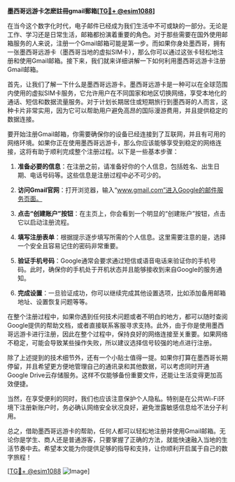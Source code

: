 **墨西哥远游卡怎麽註冊gmail郵箱[[TG💪+ @esim1088](https://t.me/s/esim1088)]**

在当今这个数字化时代，电子邮件已经成为我们生活中不可或缺的一部分。无论是工作、学习还是日常生活，邮箱都扮演着重要的角色。对于那些需要在国外使用邮箱服务的人来说，注册一个Gmail邮箱可能是第一步。而如果你身处墨西哥，拥有一张墨西哥远游卡（墨西哥当地的虚拟SIM卡），那么你可以通过这张卡轻松地注册和使用Gmail邮箱。接下来，我们就来详细讲解一下如何利用墨西哥远游卡注册Gmail邮箱。

首先，让我们了解一下什么是墨西哥远游卡。墨西哥远游卡是一种可以在全球范围内使用的虚拟SIM卡服务，它允许用户在不同国家和地区切换网络，享受本地化的通话、短信和数据流量服务。对于计划长期居住或短期旅行到墨西哥的人而言，这种卡片非常实用，因为它可以帮助用户避免高昂的国际漫游费用，并且提供稳定的数据连接。

要开始注册Gmail邮箱，你需要确保你的设备已经连接到了互联网，并且有可用的网络环境。如果你正在使用墨西哥远游卡，那么你应该能够享受到稳定的网络连接，这将有助于顺利完成整个注册过程。以下是一些基本步骤：

1. **准备必要的信息**：在注册之前，请准备好你的个人信息，包括姓名、出生日期、电话号码等。这些信息是注册过程中必不可少的。

2. **访问Gmail官网**：打开浏览器，输入“www.gmail.com”进入Google的邮件服务页面。

3. **点击“创建账户”按钮**：在主页上，你会看到一个明显的“创建账户”按钮，点击它以启动注册流程。

4. **填写注册表单**：根据提示逐步填写所需的个人信息。这里需要注意的是，选择一个安全且容易记住的密码非常重要。

5. **验证手机号码**：Google通常会要求通过短信或语音电话来验证你的手机号码。此时，确保你的手机处于开机状态并且能够接收到来自Google的服务通知。

6. **完成设置**：一旦验证成功，你可以继续完成其他设置选项，比如添加备用邮箱地址、设置恢复问题等等。

在整个注册过程中，如果你遇到任何技术问题或者不明白的地方，都可以随时查阅Google提供的帮助文档，或者直接联系客服寻求支持。此外，由于你是使用墨西哥远游卡进行注册，因此在整个过程中，保持良好的网络连接至关重要。如果网络不稳定，可能会导致某些操作失败，所以建议选择信号较强的地点进行注册。

除了上述提到的技术细节外，还有一个小贴士值得一提。如果你打算在墨西哥长期停留，并且希望更方便地管理自己的通讯录和其他数据，可以考虑同时开通Google Drive云存储服务。这样不仅能够备份重要文件，还能让生活变得更加高效便捷。

当然，在享受便利的同时，我们也应该注意保护个人隐私。特别是在公共Wi-Fi环境下注册新账户时，务必确认网络安全状况良好，避免泄露敏感信息给不法分子利用。

总之，借助墨西哥远游卡的帮助，任何人都可以轻松地注册并使用Gmail邮箱。无论你是学生、商人还是普通游客，只要掌握了正确的方法，就能快速融入当地的生活节奏中去。希望本文能为你提供足够的指导和支持，让你顺利开启属于自己的数字旅程！

[[TG💪+ @esim1088](https://t.me/s/esim1088) ![Image](https://i.postimg.cc/4NQfJmqS/Snipaste-2025-05-13-00-14-12.png)]